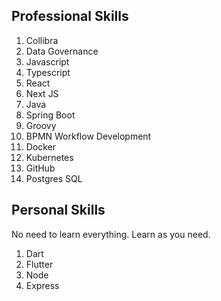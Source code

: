 ## Professional Skills

1. Collibra
2. Data Governance
3. Javascript
4. Typescript
5. React
6. Next JS
7. Java
8. Spring Boot
9. Groovy
10. BPMN Workflow Development
11. Docker
12. Kubernetes
13. GitHub
14. Postgres SQL

## Personal Skills

No need to learn everything. Learn as you need.

1. Dart
2. Flutter
3. Node
4. Express
